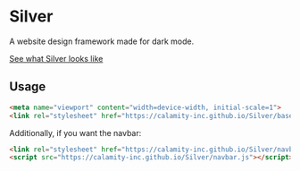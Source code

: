 # Silver

A website design framework made for dark mode.

[See what Silver looks like](https://calamity-inc.github.io/Silver-Demo/)

## Usage

```HTML
<meta name="viewport" content="width=device-width, initial-scale=1">
<link rel="stylesheet" href="https://calamity-inc.github.io/Silver/base.css">
```

Additionally, if you want the navbar:

```HTML
<link rel="stylesheet" href="https://calamity-inc.github.io/Silver/navbar.css">
<script src="https://calamity-inc.github.io/Silver/navbar.js"></script>
```
